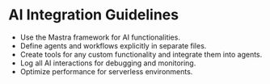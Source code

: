 # AI Integration Guidelines

- Use the Mastra framework for AI functionalities.
- Define agents and workflows explicitly in separate files.
- Create tools for any custom functionality and integrate them into agents.
- Log all AI interactions for debugging and monitoring.
- Optimize performance for serverless environments.

